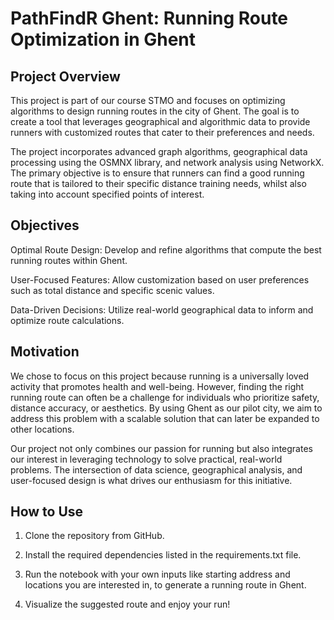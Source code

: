 # PathFindR Ghent: Running Route Optimization in Ghent

## Project Overview

This project is part of our course STMO and focuses on optimizing algorithms to design running routes in the city of Ghent. The goal is to create a tool that leverages geographical and algorithmic data to provide runners with customized routes that cater to their preferences and needs.

The project incorporates advanced graph algorithms, geographical data processing using the OSMNX library, and network analysis using NetworkX. The primary objective is to ensure that runners can find a good running route that is tailored to their specific distance training needs, whilst also taking into account specified points of interest.

## Objectives

Optimal Route Design: Develop and refine algorithms that compute the best running routes within Ghent.

User-Focused Features: Allow customization based on user preferences such as total distance and specific scenic values.

Data-Driven Decisions: Utilize real-world geographical data to inform and optimize route calculations.

## Motivation

We chose to focus on this project because running is a universally loved activity that promotes health and well-being. However, finding the right running route can often be a challenge for individuals who prioritize safety, distance accuracy, or aesthetics. By using Ghent as our pilot city, we aim to address this problem with a scalable solution that can later be expanded to other locations.

Our project not only combines our passion for running but also integrates our interest in leveraging technology to solve practical, real-world problems. The intersection of data science, geographical analysis, and user-focused design is what drives our enthusiasm for this initiative.

## How to Use

1. Clone the repository from GitHub.

2. Install the required dependencies listed in the requirements.txt file.

3. Run the notebook with your own inputs like starting address and locations you are interested in, to generate a running route in Ghent.

4. Visualize the suggested route and enjoy your run!
